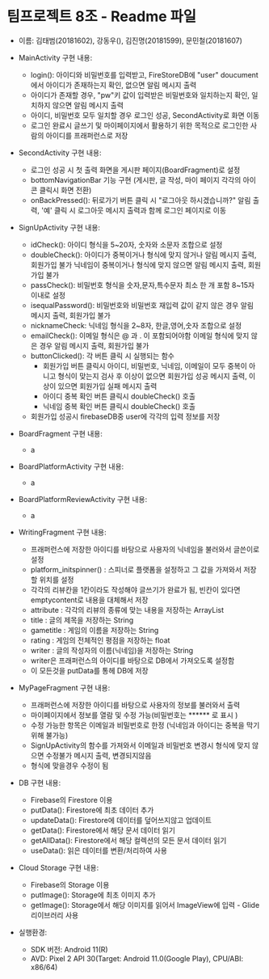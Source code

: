 # 팀프로젝트 8조 - Readme 파일
- 이름: 김태범(20181602), 강동우(), 김진명(20181599), 문민철(20181607)

- MainActivity 구현 내용:
	- login(): 아이디와 비밀번호를 입력받고, FireStoreDB에 "user" doucument에서 아이디가 존재하는지 확인, 없으면 알림 메시지 출력
	- 아이디가 존재할 경우, "pw"키 값이 입력받은 비밀번호와 일치하는지 확인, 일치하지 않으면 알림 메시지 출력
	- 아이디, 비밀번호 모두 일치할 경우 로그인 성공, SecondActivity로 화면 이동
	- 로그인 완료시 글쓰기 및 마이페이지에서 활용하기 위한 목적으로 로그인한 사람의 아이디를 프래퍼런스로 저장 
	 	   
	
- SecondActivity 구현 내용:
	- 로그인 성공 시 첫 출력 화면을 게시판 페이지(BoardFragment)로 설정 
	- bottomNavigationBar 기능 구현 (게시판, 글 작성, 마이 페이지 각각의 아이콘 클릭시 화면 전환)
	- onBackPressed(): 뒤로가기 버튼 클릭 시 "로그아웃 하시겠습니까?" 알림 출력, '예' 클릭 시 로그아웃 메시지 출력과 함께 로그인 페이지로 이동
	
- SignUpActivity 구현 내용:
	- idCheck(): 아이디 형식을 5~20자, 숫자와 소문자 조합으로 설정
	- doubleCheck(): 아이디가 중복이거나 형식에 맞지 않거나 알림 메시지 출력, 회원가입 불가
	 		 닉네임이 중복이거나 형식에 맞지 않으면 알림 메시지 출력, 회원가입 불가	
	- passCheck(): 비밀번호 형식을 숫자,문자,특수문자 최소 한 개 포함 8~15자 이내로 설정
	- isequalPassword(): 비밀번호와 비밀번호 재입력 값이 같지 않은 경우 알림 메시지 출력, 회원가입 불가
	- nicknameCheck: 닉네임 형식을 2~8자, 한글,영어,숫자 조합으로 설정
	- emailCheck(): 이메일 형식은  @ 과 . 이 포함되어야함
			이메일 형식에 맞지 않은 경우 알림 메시지 출력, 회원가입 불가
	- buttonClicked(): 각 버튼 클릭 시 실행되는 함수
		- 회원가입 버튼 클릭시 아이디, 비밀번호, 닉네임, 이메일이 모두 중복이 아니고 형식이 맞는지 검사 후
		  이상이 없으면 회원가입 성공 메시지 출력, 이상이 있으면 회원가입 실패 메시지 출력
		- 아이디 중복 확인 버튼 클릭시 doubleCheck() 호출
		- 닉네임 중복 확인 버튼 클릭시 doubleCheck() 호출
	- 회원가입 성공시 firebaseDB중 user에 각각의 입력 정보를 저장
	
- BoardFragment 구현 내용:
	- a
	
- BoardPlatformActivity 구현 내용:
	- a
	
- BoardPlatformReviewActivity 구현 내용:
	- a
	
- WritingFragment 구현 내용:
	- 프래퍼런스에 저장한 아이디를 바탕으로 사용자의 닉네임을 불러와서 글쓴이로 설정
	- platform_initspinner() : 스피너로 플랫폼을 설정하고 그 값을 가져와서 저장할 위치를 설정
	- 각각의 리뷰칸을 1칸이라도 작성해야 글쓰기가 완료가 됨, 빈칸이 있다면 emptycontent로 내용을 대체해서 저장
	- attribute : 각각의 리뷰의 종류에 맞는 내용을 저장하는 ArrayList
	- title : 글의 제목을 저장하는 String
	- gametitle : 게임의 이름을 저장하는 String
	- rating : 게임의 전체적인 평점을 저장하는 float
	- writer : 글의 작성자의 이름(닉네임)을 저장하는 String
	- writer은 프래퍼런스의 아이디를 바탕으로 DB에서 가져오도록 설정함
	- 이 모든것을 putData를 통헤 DB에 저장
	
- MyPageFragment 구현 내용:
	- 프래퍼런스에 저장한 아이디를 바탕으로 사용자의 정보를 불러와서 출력
	- 마이페이지에서 정보를 열람 및 수정 가능(비밀번호는 ****** 로 표시 )
	- 수정 가능한 항목은 이메일과 비밀번호로 한정 (닉네임과 아이디는 중복을 막기위해 불가능)
	- SignUpActivity의 함수를 가져와서 이메일과 비밀번호 변경시 형식에 맞지 않으면 수정불가 메시지 출력, 변경되지않음
	- 형식에 맞을경우 수정이 됨

- DB 구현 내용:
	- Firebase의 Firestore 이용
	- putData(): Firestore에 최초 데이터 추가
	- updateData(): Firestore에 데이터를 덮어쓰지않고 업데이트
	- getData(): Firestore에서 해당 문서 데이터 읽기
	- getAllData(): Firestore에서 해당 컬렉션의 모든 문서 데이터 읽기
	- useData(): 읽은 데이터를 변환/처리하여 사용
	
- Cloud Storage 구현 내용:
	- Firebase의 Storage 이용
	- putImage(): Storage에 최초 이미지 추가
	- getImage(): Storage에서 해당 이미지를 읽어서 ImageView에 입력 - Glide 리이브러리 사용
	
- 실행환경:
	- SDK 버전: Android 11(R)
	- AVD: Pixel 2 API 30(Target: Android 11.0(Google Play), CPU/ABI: x86/64)
